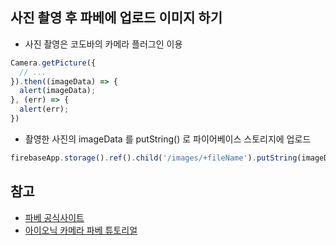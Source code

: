 ## 사진 촬영 후 파베에 업로드 이미지 하기
- 사진 촬영은 코도바의 카메라 플러그인 이용

```javascript
Camera.getPicture({
  // ...
}).then((imageData) => {
  alert(imageData);
}, (err) => {
  alert(err);
})
```

- 촬영한 사진의 imageData 를 putString() 로 파이어베이스 스토리지에 업로드

```javascript
firebaseApp.storage().ref().child('/images/+fileName').putString(imageData, 'base64', {contentType: 'image/png'});
```

## 참고
- [파베 공식사이트](https://firebase.google.com/docs/storage/web/upload-files)
- [아이오닉 카메라 파베 튜토리얼](https://javebratt.com/firebase-storage-ionic-camera/)
